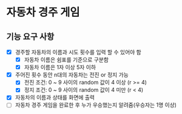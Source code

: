 # 자동차 경주 게임

## 기능 요구 사항

- [x] 경주할 자동차의 이름과 시도 횟수를 입력 할 수 있어야 함
    - [x] 자동차 이름은 쉼표를 기준으로 구분함
    - [x] 자동차 이름은 1자 이상 5자 이하
- [x] 주어진 횟수 동안 n대의 자동차는 전진 or 정지 가능
    - [x] 전진 조건: 0 ~ 9 사이의 random 값이 4 이상 (r >= 4)
    - [x] 정지 조건: 0 ~ 9 사이의 random 값이 4 미만 (r < 4)
- [x] 자동차의 이름과 상태를 화면에 출력
- [ ] 자동차 경주 게임을 완료한 후 누가 우승했는지 알려줌(우승자는 1명 이상)